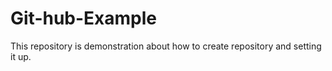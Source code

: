 # Git-hub-Example
This repository is demonstration about how to create repository and setting it up.
